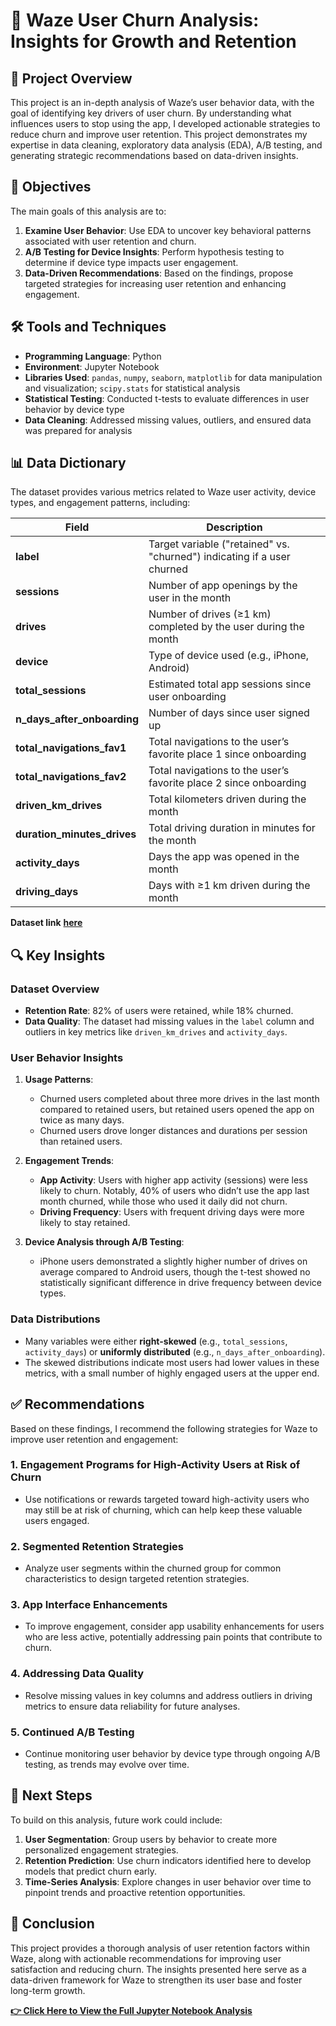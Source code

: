 # 🚗 Waze User Churn Analysis: Insights for Growth and Retention


## 📄 Project Overview

This project is an in-depth analysis of Waze’s user behavior data, with the goal of identifying key drivers of user churn. By understanding what influences users to stop using the app, I developed actionable strategies to reduce churn and improve user retention. This project demonstrates my expertise in data cleaning, exploratory data analysis (EDA), A/B testing, and generating strategic recommendations based on data-driven insights.

## 🎯 Objectives

The main goals of this analysis are to:

1. **Examine User Behavior**: Use EDA to uncover key behavioral patterns associated with user retention and churn.
2. **A/B Testing for Device Insights**: Perform hypothesis testing to determine if device type impacts user engagement.
3. **Data-Driven Recommendations**: Based on the findings, propose targeted strategies for increasing user retention and enhancing engagement.

## 🛠 Tools and Techniques

- **Programming Language**: Python
- **Environment**: Jupyter Notebook
- **Libraries Used**: `pandas`, `numpy`, `seaborn`, `matplotlib` for data manipulation and visualization; `scipy.stats` for statistical analysis
- **Statistical Testing**: Conducted t-tests to evaluate differences in user behavior by device type
- **Data Cleaning**: Addressed missing values, outliers, and ensured data was prepared for analysis

## 📊 Data Dictionary

The dataset provides various metrics related to Waze user activity, device types, and engagement patterns, including:

| Field                    | Description                                                                 |
|--------------------------|-----------------------------------------------------------------------------|
| **label**                | Target variable ("retained" vs. "churned") indicating if a user churned     |
| **sessions**             | Number of app openings by the user in the month                             |
| **drives**               | Number of drives (≥1 km) completed by the user during the month             |
| **device**               | Type of device used (e.g., iPhone, Android)                                 |
| **total_sessions**       | Estimated total app sessions since user onboarding                          |
| **n_days_after_onboarding** | Number of days since user signed up                                    |
| **total_navigations_fav1**   | Total navigations to the user’s favorite place 1 since onboarding     |
| **total_navigations_fav2**   | Total navigations to the user’s favorite place 2 since onboarding     |
| **driven_km_drives**     | Total kilometers driven during the month                                    |
| **duration_minutes_drives**  | Total driving duration in minutes for the month                       |
| **activity_days**        | Days the app was opened in the month                                        |
| **driving_days**         | Days with ≥1 km driven during the month                                     |

**Dataset link** [**here**]()

## 🔍 Key Insights

### Dataset Overview

- **Retention Rate**: 82% of users were retained, while 18% churned.
- **Data Quality**: The dataset had missing values in the `label` column and outliers in key metrics like `driven_km_drives` and `activity_days`.

### User Behavior Insights

1. **Usage Patterns**: 
   - Churned users completed about three more drives in the last month compared to retained users, but retained users opened the app on twice as many days.
   - Churned users drove longer distances and durations per session than retained users.

2. **Engagement Trends**:
   - **App Activity**: Users with higher app activity (sessions) were less likely to churn. Notably, 40% of users who didn’t use the app last month churned, while those who used it daily did not churn.
   - **Driving Frequency**: Users with frequent driving days were more likely to stay retained.

3. **Device Analysis through A/B Testing**:
   - iPhone users demonstrated a slightly higher number of drives on average compared to Android users, though the t-test showed no statistically significant difference in drive frequency between device types.

### Data Distributions

- Many variables were either **right-skewed** (e.g., `total_sessions`, `activity_days`) or **uniformly distributed** (e.g., `n_days_after_onboarding`).
- The skewed distributions indicate most users had lower values in these metrics, with a small number of highly engaged users at the upper end.

## ✅ Recommendations

Based on these findings, I recommend the following strategies for Waze to improve user retention and engagement:

### 1. **Engagement Programs for High-Activity Users at Risk of Churn**
   - Use notifications or rewards targeted toward high-activity users who may still be at risk of churning, which can help keep these valuable users engaged.

### 2. **Segmented Retention Strategies**
   - Analyze user segments within the churned group for common characteristics to design targeted retention strategies.

### 3. **App Interface Enhancements**
   - To improve engagement, consider app usability enhancements for users who are less active, potentially addressing pain points that contribute to churn.

### 4. **Addressing Data Quality**
   - Resolve missing values in key columns and address outliers in driving metrics to ensure data reliability for future analyses.

### 5. **Continued A/B Testing**
   - Continue monitoring user behavior by device type through ongoing A/B testing, as trends may evolve over time.

## 🔮 Next Steps

To build on this analysis, future work could include:

1. **User Segmentation**: Group users by behavior to create more personalized engagement strategies.
2. **Retention Prediction**: Use churn indicators identified here to develop models that predict churn early.
3. **Time-Series Analysis**: Explore changes in user behavior over time to pinpoint trends and proactive retention opportunities.

## 📌 Conclusion

This project provides a thorough analysis of user retention factors within Waze, along with actionable recommendations for improving user satisfaction and reducing churn. The insights presented here serve as a data-driven framework for Waze to strengthen its user base and foster long-term growth.

[**👉 Click Here to View the Full Jupyter Notebook Analysis**](https://github.com/jimi121/PYTHON-PROJECTS/blob/main/Waze%20App%20Users%20Churn%20Analysis/Waze%20App%20analysis.ipynb) <!-- Replace with actual URL -->
